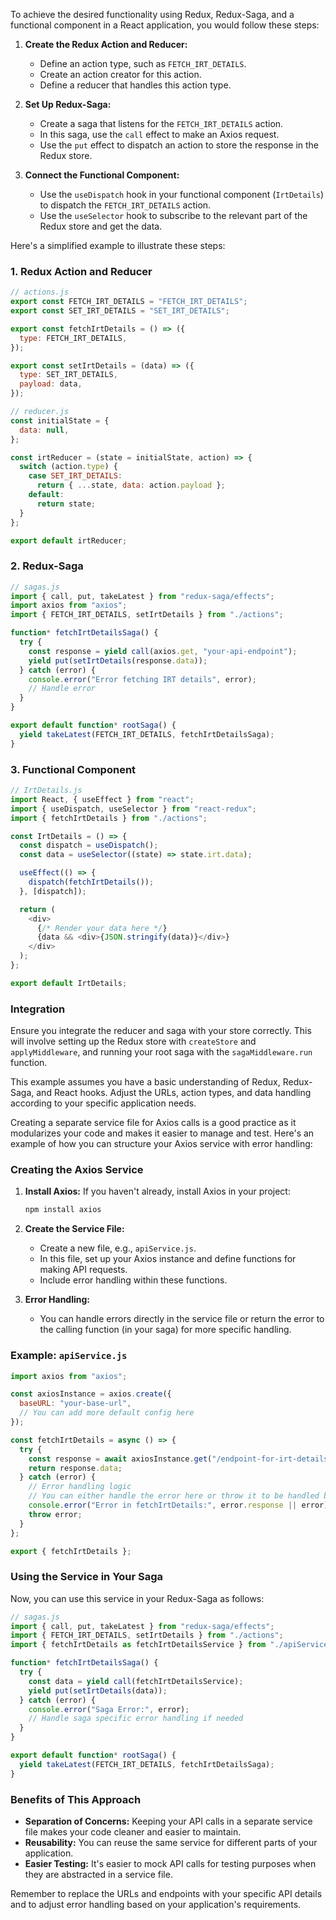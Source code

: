To achieve the desired functionality using Redux, Redux-Saga, and a functional component in a React application, you would follow these steps:

1. **Create the Redux Action and Reducer:**

   - Define an action type, such as `FETCH_IRT_DETAILS`.
   - Create an action creator for this action.
   - Define a reducer that handles this action type.

2. **Set Up Redux-Saga:**

   - Create a saga that listens for the `FETCH_IRT_DETAILS` action.
   - In this saga, use the `call` effect to make an Axios request.
   - Use the `put` effect to dispatch an action to store the response in the Redux store.

3. **Connect the Functional Component:**
   - Use the `useDispatch` hook in your functional component (`IrtDetails`) to dispatch the `FETCH_IRT_DETAILS` action.
   - Use the `useSelector` hook to subscribe to the relevant part of the Redux store and get the data.

Here's a simplified example to illustrate these steps:

### 1. Redux Action and Reducer

```javascript
// actions.js
export const FETCH_IRT_DETAILS = "FETCH_IRT_DETAILS";
export const SET_IRT_DETAILS = "SET_IRT_DETAILS";

export const fetchIrtDetails = () => ({
  type: FETCH_IRT_DETAILS,
});

export const setIrtDetails = (data) => ({
  type: SET_IRT_DETAILS,
  payload: data,
});

// reducer.js
const initialState = {
  data: null,
};

const irtReducer = (state = initialState, action) => {
  switch (action.type) {
    case SET_IRT_DETAILS:
      return { ...state, data: action.payload };
    default:
      return state;
  }
};

export default irtReducer;
```

### 2. Redux-Saga

```javascript
// sagas.js
import { call, put, takeLatest } from "redux-saga/effects";
import axios from "axios";
import { FETCH_IRT_DETAILS, setIrtDetails } from "./actions";

function* fetchIrtDetailsSaga() {
  try {
    const response = yield call(axios.get, "your-api-endpoint");
    yield put(setIrtDetails(response.data));
  } catch (error) {
    console.error("Error fetching IRT details", error);
    // Handle error
  }
}

export default function* rootSaga() {
  yield takeLatest(FETCH_IRT_DETAILS, fetchIrtDetailsSaga);
}
```

### 3. Functional Component

```javascript
// IrtDetails.js
import React, { useEffect } from "react";
import { useDispatch, useSelector } from "react-redux";
import { fetchIrtDetails } from "./actions";

const IrtDetails = () => {
  const dispatch = useDispatch();
  const data = useSelector((state) => state.irt.data);

  useEffect(() => {
    dispatch(fetchIrtDetails());
  }, [dispatch]);

  return (
    <div>
      {/* Render your data here */}
      {data && <div>{JSON.stringify(data)}</div>}
    </div>
  );
};

export default IrtDetails;
```

### Integration

Ensure you integrate the reducer and saga with your store correctly. This will involve setting up the Redux store with `createStore` and `applyMiddleware`, and running your root saga with the `sagaMiddleware.run` function.

This example assumes you have a basic understanding of Redux, Redux-Saga, and React hooks. Adjust the URLs, action types, and data handling according to your specific application needs.

Creating a separate service file for Axios calls is a good practice as it modularizes your code and makes it easier to manage and test. Here's an example of how you can structure your Axios service with error handling:

### Creating the Axios Service

1. **Install Axios:** If you haven't already, install Axios in your project:

   ```bash
   npm install axios
   ```

2. **Create the Service File:**

   - Create a new file, e.g., `apiService.js`.
   - In this file, set up your Axios instance and define functions for making API requests.
   - Include error handling within these functions.

3. **Error Handling:**
   - You can handle errors directly in the service file or return the error to the calling function (in your saga) for more specific handling.

### Example: `apiService.js`

```javascript
import axios from "axios";

const axiosInstance = axios.create({
  baseURL: "your-base-url",
  // You can add more default config here
});

const fetchIrtDetails = async () => {
  try {
    const response = await axiosInstance.get("/endpoint-for-irt-details");
    return response.data;
  } catch (error) {
    // Error handling logic
    // You can either handle the error here or throw it to be handled by the caller
    console.error("Error in fetchIrtDetails:", error.response || error);
    throw error;
  }
};

export { fetchIrtDetails };
```

### Using the Service in Your Saga

Now, you can use this service in your Redux-Saga as follows:

```javascript
// sagas.js
import { call, put, takeLatest } from "redux-saga/effects";
import { FETCH_IRT_DETAILS, setIrtDetails } from "./actions";
import { fetchIrtDetails as fetchIrtDetailsService } from "./apiService";

function* fetchIrtDetailsSaga() {
  try {
    const data = yield call(fetchIrtDetailsService);
    yield put(setIrtDetails(data));
  } catch (error) {
    console.error("Saga Error:", error);
    // Handle saga specific error handling if needed
  }
}

export default function* rootSaga() {
  yield takeLatest(FETCH_IRT_DETAILS, fetchIrtDetailsSaga);
}
```

### Benefits of This Approach

- **Separation of Concerns:** Keeping your API calls in a separate service file makes your code cleaner and easier to maintain.
- **Reusability:** You can reuse the same service for different parts of your application.
- **Easier Testing:** It's easier to mock API calls for testing purposes when they are abstracted in a service file.

Remember to replace the URLs and endpoints with your specific API details and to adjust error handling based on your application's requirements.
